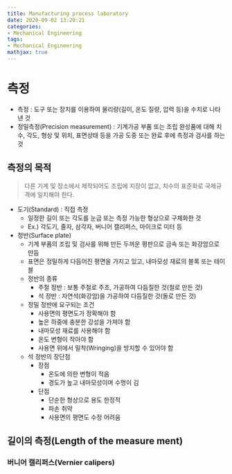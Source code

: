 ```yaml
---
title: Manufacturing process laboratory
date: 2020-09-02 13:20:21
categories:
- Mechanical Engineering
tags:
- Mechanical Engineering
mathjax: true
---
```

# 측정

+ 측정 : 도구 또는 장치를 이용하여 물리량(길이, 온도 질량, 압력 등)을 수치로 나타낸 것
+ 정밀측정(Precision measurement) : 기계가공 부품 또는 조립 완성품에 대해 치수, 각도, 형상 및 위치, 표면상태 등을 가공 도중 또는 완료 후에 측정과 검사를 하는 것

<!-- More -->

## 측정의 목적

> 다른 기계 및 장소에서 제작되어도 조립에 지장이 없고, 치수의 표준화로 국제규격에 일치해야 한다.

+ 도기(Standard) : 직접 측정
  + 일정한 길이 또는 각도를 눈금 또는 측정 가능한 형상으로 구체화한 것
  + Ex.) 각도기, 줄자, 삼각자, 버니어 캘리퍼스, 마이크로 미터 등
+ 정반(Surface plate)
  + 기계 부품의 조립 및 검사를 위해 만든 두꺼운 평판으로 금속 또는 화강암으로 만듬
  + 표면은 정밀하게 다듬어진 평면을 가지고 있고, 내마모성 재료의 블록 또는 테이블
  + 정반의 종류
    + 주철 정반 : 보통 주철로 주조, 가공하여 다듬질한 것(철로 만든 것)
    + 석 정반 : 자연석(화강암)을 가공하여 다듬질한 것(돌로 만든 것)
  + 정밀 정반에 요구되는 조건
    + 사용면의 평면도가 정확해야 함
    + 높은 하중에 충분한 강성을 가져야 함
    + 내마모성 재료를 사용해야 함
    + 온도 변형이 작아야 함
    + 사용면 위에서 밀착(Wringing)을 방지할 수 있어야 함
  + 석 정반의 장단점
    + 장점
      + 온도에 의한 변형이 적음
      + 경도가 높고 내마모성이며 수명이 김
    + 단점
      + 단순한 형상으로 용도 한정적
      + 파손 취약
      + 사용면의 평면도 수정 어려움

## 길이의 측정(Length of the measure ment)

### 버니어 캘리퍼스(Vernier calipers)